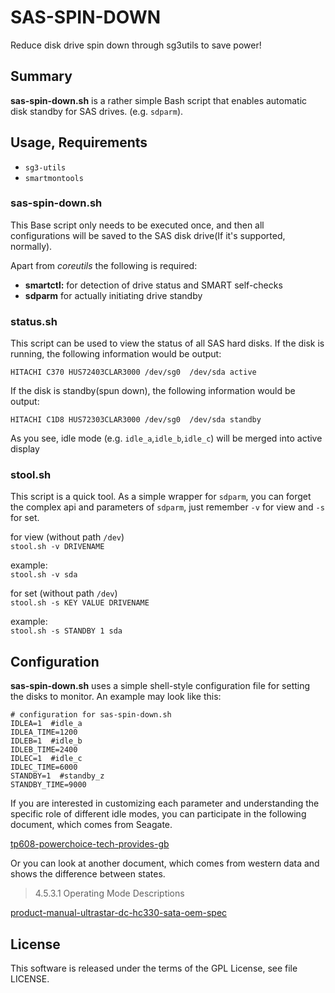 # SAS-SPIN-DOWN

Reduce disk drive spin down through sg3utils to save power!

## Summary

**sas-spin-down.sh** is a rather simple Bash script that enables automatic disk
standby for SAS drives.
(e.g. `sdparm`).

## Usage, Requirements
- `sg3-utils`
- `smartmontools`

### sas-spin-down.sh
This Base script only needs to be executed once,
and then all configurations will be saved to the SAS disk drive(If it's supported, normally).

Apart from *coreutils* the following is required:
* **smartctl:** for detection of drive status and SMART self-checks
* **sdparm** for actually initiating drive standby

### status.sh
This script can be used to view the status of all SAS hard disks.
If the disk is running, the following information would be output:

`HITACHI C370 HUS72403CLAR3000 /dev/sg0  /dev/sda active`

If the disk is standby(spun down), the following information would be output:

`HITACHI C1D8 HUS72303CLAR3000 /dev/sg0  /dev/sda standby`

As you see, idle mode (e.g. `idle_a`,`idle_b`,`idle_c`) will be merged into active display

### stool.sh
This script is a quick tool. As a simple wrapper for `sdparm`,
you can forget the complex api and parameters of `sdparm`,
just remember `-v` for view and `-s` for set.

for view (without path `/dev`)  
`stool.sh -v DRIVENAME`

example:  
`stool.sh -v sda`

for set (without path `/dev`)  
`stool.sh -s KEY VALUE DRIVENAME`

example:  
`stool.sh -s STANDBY 1 sda`

## Configuration

**sas-spin-down.sh** uses a simple shell-style configuration file for setting
the disks to monitor. An example may look like this:

    # configuration for sas-spin-down.sh
    IDLEA=1  #idle_a
    IDLEA_TIME=1200
    IDLEB=1  #idle_b
    IDLEB_TIME=2400
    IDLEC=1  #idle_c
    IDLEC_TIME=6000
    STANDBY=1  #standby_z
    STANDBY_TIME=9000

If you are interested in customizing each parameter and understanding
the specific role of different idle modes, you can participate in
the following document, which comes from Seagate.

[tp608-powerchoice-tech-provides-gb](https://www.seagate.com/files/docs/pdf/en-GB/whitepaper/tp608-powerchoice-tech-provides-gb.pdf)

Or you can look at another document, which comes from western data and
shows the difference between states.

> 4.5.3.1 Operating Mode Descriptions

[product-manual-ultrastar-dc-hc330-sata-oem-spec](https://documents.westerndigital.com/content/dam/doc-library/en_us/assets/public/western-digital/product/data-center-drives/ultrastar-dc-hc300-series/product-manual-ultrastar-dc-hc330-sata-oem-spec.pdf)

## License
This software is released under the terms of the GPL License, see file LICENSE.
